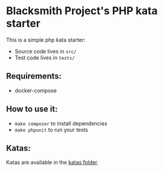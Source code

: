 # Blacksmith Project's PHP kata starter

This is a simple php kata starter:
- Source code lives in `src/`  
- Test code lives in `tests/`

## Requirements:

- docker-compose

## How to use it:

- `make composer` to install dependencies
- `make phpunit` to run your tests

## Katas:

Katas are available in the [katas folder](https://github.com/BlacksmithProject/php-kata-starter/tree/main/katas).
